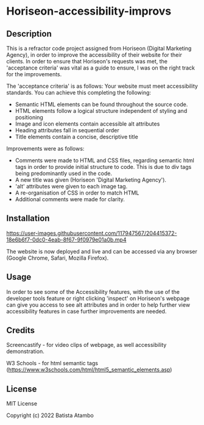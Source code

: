 # Horiseon-accessibility-improvs


## Description 

This is a refractor code project assigned from Horiseon (Digital Marketing Agency), in order to improve the accessibility of their website for their clients. 
In order to ensure that Horiseon's requests was met, the 'acceptance criteria' was vital as a guide to ensure, I was on the right track for the improvements. 

The 'acceptance criteria' is as follows: 
Your website must meet accessibility standards. You can achieve this completing the following:
- Semantic HTML elements can be found throughout the source code.
- HTML elements follow a logical structure independent of styling and positioning
- Image and icon elements contain accessible alt attributes
- Heading attributes fall in sequential order
- Title elements contain a concise, descriptive title

Improvements were as follows: 
- Comments were made to HTML and CSS files, regarding semantic html tags in order to provide initial structure to code. This is due to div tags being predominantly used in the code. 
- A new title was given (Horiseon 'Digital Marketing Agency'). 
- 'alt' attributes were given to each image tag.
- A re-organisation of CSS in order to match HTML
- Additional comments were made for clarity. 



## Installation 

https://user-images.githubusercontent.com/117947567/204415372-18e6b6f7-0dc0-4eab-8f67-9f0979e01a0b.mp4



The website is now deployed and live and can be accessed via any browser (Google Chrome, Safari, Mozilla Firefox). 




## Usage 


In order to see some of the Accessibility features, with the use of the developer tools feature or right clicking 'inspect' on Horiseon's webpage can give you access to see alt attributes and in order to help further view accessibility features in case further improvements are needed.




## Credits 

Screencastify - for video clips of webpage, as well accessibility demonstration. 

W3 Schools - for html semantic tags
(https://www.w3schools.com/html/html5_semantic_elements.asp)



## License 

MIT License

Copyright (c) 2022 Batista Atambo





